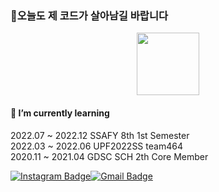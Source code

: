 ###  💬오늘도 제 코드가 살아남길 바랍니다

<div align="center"><img width=100 height=100 src="https://github.githubassets.com/images/mona-loading-default.gif" /></div>

#### 🌱 I’m currently learning
<p>
2022.07 ~ 2022.12 SSAFY 8th 1st Semester <br>
2022.03 ~ 2022.06 UPF2022SS team464<br>
2020.11 ~ 2021.04 GDSC SCH 2th Core Member <br>

</p>

<!-- <div>
  
  [![Solved.ac프로필](http://mazassumnida.wtf/api/v2/generate_badge?boj=dlswotmd)](https://solved.ac/dlswotmd)
  
</div> -->
  

<p>
  
[![Instagram Badge](https://img.shields.io/badge/Instagram-ff69b4?style=flat-square&logo=instagram&logoColor=white&link=https://www.instagram.com/orland5_2/)](https://www.instagram.com/orland5_2/)[![Gmail Badge](https://img.shields.io/badge/Gmail-d14836?style=flat-square&logo=Gmail&logoColor=white&link=mailto:dlswotmd@gmail.com)](mailto:dlswotmd@gmail.com)
  
</p>


<!--
**ingkoon/ingkoon** is a ✨ _special_ ✨ repository because its `README.md` (this file) appears on your GitHub profile.

Here are some ideas to get you started:

- 🔭 I’m currently working on ...
-  ...
- 👯 I’m looking to collaborate on ...
- 🤔 I’m looking for help with ...
- 💬 Ask me about ...
- 📫 How to reach me: ...
- 😄 Pronouns: ...
- ⚡ Fun fact: ...
-->



